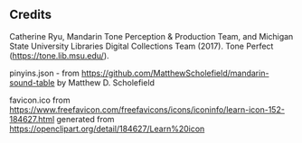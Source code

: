 ## Credits

Catherine Ryu, Mandarin Tone Perception & Production Team,
and Michigan State University Libraries Digital Collections Team (2017). Tone Perfect (https://tone.lib.msu.edu/).

pinyins.json - from https://github.com/MatthewScholefield/mandarin-sound-table by Matthew D. Scholefield

favicon.ico from https://www.freefavicon.com/freefavicons/icons/iconinfo/learn-icon-152-184627.html generated from https://openclipart.org/detail/184627/Learn%20icon
